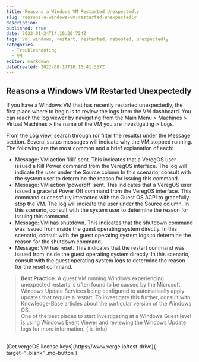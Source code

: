 ```yaml
---
title: Reasons a Windows VM Restarted Unexpectedly
slug: reasons-a-windows-vm-restarted-unexpectedly
description: 
published: true
date: 2023-01-24T14:19:20.724Z
tags: vm, windows, restart, restarted, rebooted, unexpectedly
categories:
  - Troubleshooting
  - VM
editor: markdown
dateCreated: 2022-08-17T18:15:41.557Z
---
```


## Reasons a Windows VM Restarted Unexpectedly


If you have a Windows VM that has recently restarted unexpectedly, the first place where to begin is to review the logs from the VM dashboard.
You can reach the log viewer by navigating from the Main Menu > Machines > Virtual Machines > the name of the VM you are investigating > Logs.

From the Log view, search through (or filter the results) under the Message section. Several status messages will indicate why the VM stopped running.  The following are the most common and a brief explanation of each:
- Message: VM action 'kill' sent.
    This indicates that a VeregOS user issued a Kill Power command from the VeregOS interface. The log will indicate the user under the Source column
    In this scenario, consult with the system user to determine the reason for issuing this command.
- Message: VM action 'poweroff' sent.  This indicates that a VeregOS user issued a graceful Power Off command from the VeregOS interface.  This command successfully interacted with the Guest OS ACPI to gracefully stop the VM. The log will indicate the user under the Source column.
    In this scenario, consult with the system user to determine the reason for issuing this command.
- Message: VM has shutdown.  This indicates that the shutdown command was issued from inside the guest operating system directly.
    In this scenario, consult with the guest operating system logs to determine the reason for the shutdown command.
- Message: VM has reset.  This indicates that the restart command was issued from inside the guest operating system directly.
    In this scenario, consult with the guest operating system logs to determine the reason for the reset command.
> **Best Practice:** A guest VM running Windows experiencing unexpected restarts is often found to be caused by the Microsoft Windows Update Services being configured to automatically apply updates that require a restart.  To investigate this further, consult with Knowledge-Base articles about the particular version of the Windows OS.<BR>
> One of the best places to start investigating at a Windows Guest level is using Windows Event Viewer and reviewing the Windows Update logs for more information.
> {.is-info}

<br>
[Get vergeOS license keys](https://www.verge.io/test-drive){ target="_blank" .md-button }